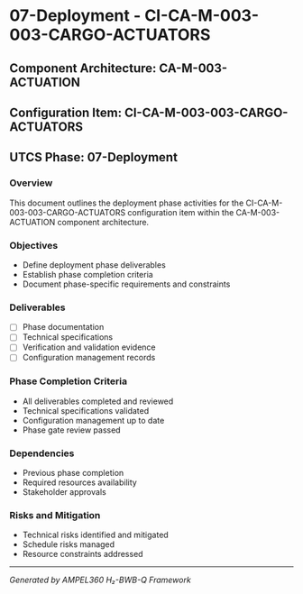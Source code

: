 # 07-Deployment - CI-CA-M-003-003-CARGO-ACTUATORS

## Component Architecture: CA-M-003-ACTUATION
## Configuration Item: CI-CA-M-003-003-CARGO-ACTUATORS
## UTCS Phase: 07-Deployment

### Overview
This document outlines the deployment phase activities for the CI-CA-M-003-003-CARGO-ACTUATORS configuration item within the CA-M-003-ACTUATION component architecture.

### Objectives
- Define deployment phase deliverables
- Establish phase completion criteria
- Document phase-specific requirements and constraints

### Deliverables
- [ ] Phase documentation
- [ ] Technical specifications
- [ ] Verification and validation evidence
- [ ] Configuration management records

### Phase Completion Criteria
- All deliverables completed and reviewed
- Technical specifications validated
- Configuration management up to date
- Phase gate review passed

### Dependencies
- Previous phase completion
- Required resources availability
- Stakeholder approvals

### Risks and Mitigation
- Technical risks identified and mitigated
- Schedule risks managed
- Resource constraints addressed

---
*Generated by AMPEL360 H₂-BWB-Q Framework*
